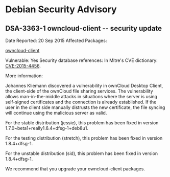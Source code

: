 
Debian Security Advisory
========================


DSA-3363-1 owncloud-client -- security update
---------------------------------------------



Date Reported:
20 Sep 2015
Affected Packages:

[owncloud-client](https://packages.debian.org/src:owncloud-client)

Vulnerable:
Yes
Security database references:
In Mitre's CVE dictionary: [CVE-2015-4456](https://security-tracker.debian.org/tracker/CVE-2015-4456).  

More information:

Johannes Kliemann discovered a vulnerability in ownCloud Desktop Client,
the client-side of the ownCloud file sharing services. The vulnerability
allows man-in-the-middle attacks in situations where the server is using
self-signed certificates and the connection is already established. If
the user in the client side manually distrusts the new certificate, the
file syncing will continue using the malicious server as valid.


For the stable distribution (jessie), this problem has been fixed in
version 1.7.0~beta1+really1.6.4+dfsg-1+deb8u1.


For the testing distribution (stretch), this problem has been fixed
in version 1.8.4+dfsg-1.


For the unstable distribution (sid), this problem has been fixed in
version 1.8.4+dfsg-1.


We recommend that you upgrade your owncloud-client packages.





